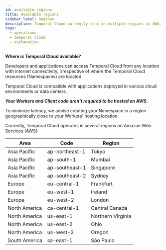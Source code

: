 ```yaml
---
id: available-regions
title: Available regions
sidebar_label: Regions
description: Temporal Cloud currently runs in multiple regions in AWS.
tags:
  - operations
  - temporal cloud
  - explanation
---
```


**Where is Temporal Cloud available?**

Developers and applications can access Temporal Cloud from any location with internet connectivity, irrespective of where the Temporal Cloud resources (Namespaces) are located.

Temporal Cloud is compatible with applications deployed in various cloud environments or data centers.

_**Your Workers and Client code aren't required to be hosted on AWS.**_

To minimize latency, we advise creating your Namespace in a region geographically close to your Workers' hosting location.

Currently, Temporal Cloud operates in several regions on Amazon Web Services (AWS):

| Area          | Code           | Region            |
| ------------- | -------------- | ----------------- |
| Asia Pacific  | ap-northeast-1 | Tokyo             |
| Asia Pacific  | ap-south-1     | Mumbai            |
| Asia Pacific  | ap-southeast-1 | Singapore         |
| Asia Pacific  | ap-southeast-2 | Sydney            |
| Europe        | eu-central-1   | Frankfurt         |
| Europe        | eu-west-1      | Ireland           |
| Europe        | eu-west-2      | London            |
| North America | ca-central-1   | Central Canada    |
| North America | us-east-1      | Northern Virginia |
| North America | us-east-2      | Ohio              |
| North America | us-west-2      | Oregon            |
| South America | sa-east-1      | São Paulo         |
